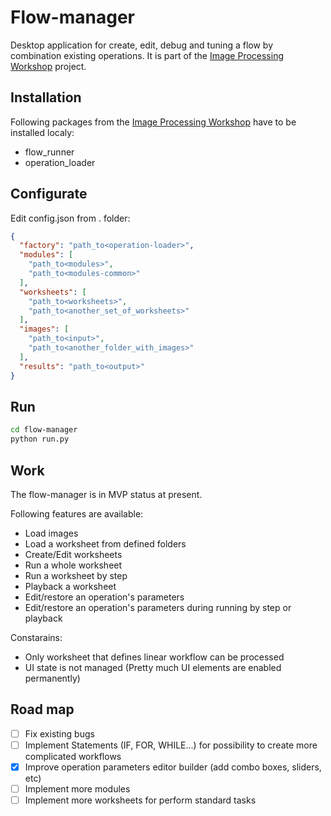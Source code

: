 # Flow-manager

Desktop application for create, edit, debug and tuning a flow by combination existing operations.
It is part of the [Image Processing Workshop](https://github.com/ekarpovs/image-processing-workshop) project.

## Installation

Following packages from the [Image Processing Workshop](https://github.com/ekarpovs/image-processing-workshop) have to be installed localy:

- flow_runner
- operation_loader

## Configurate

Edit config.json from . folder:

```json
{
  "factory": "path_to<operation-loader>",
  "modules": [
    "path_to<modules>",
    "path_to<modules-common>"
  ],
  "worksheets": [
    "path_to<worksheets>",
    "path_to<another_set_of_worksheets>"
  ],
  "images": [
    "path_to<input>",
    "path_to<another_folder_with_images>"
  ],
  "results": "path_to<output>"
}
```

## Run

```bash
cd flow-manager
python run.py
```

## Work

The flow-manager is in MVP status at present.

Following features are available:

- Load images
- Load a worksheet from defined folders
- Create/Edit worksheets
- Run a whole worksheet
- Run a worksheet by step
- Playback a worksheet
- Edit/restore an operation's parameters
- Edit/restore an operation's parameters during running by step or playback

Constarains:

- Only worksheet that defines linear workflow can be processed
- UI state is not managed (Pretty much UI elements are enabled permanently)

## Road map

- [ ] Fix existing bugs
- [ ] Implement Statements (IF, FOR, WHILE...) for possibility to create more complicated workflows
- [x] Improve operation parameters editor builder (add combo boxes, sliders, etc)
- [ ] Implement more modules
- [ ] Implement more worksheets for perform standard tasks
